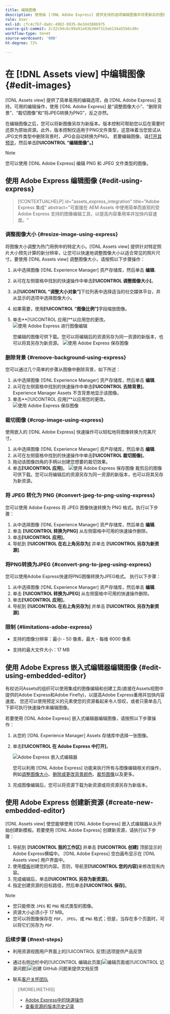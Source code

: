 ```yaml
---
title: 编辑图像
description: 使用由 [!DNL Adobe Express] 提供支持的选项编辑图像并将更新后的图像另存为版本。
role: User
exl-id: cfc4c7b7-da8c-4902-9935-0e3d4388b975
source-git-commit: 2c32c94cbc99a91e93b394f315eb134a55b6cd9c
workflow-type: tm+mt
source-wordcount: '900'
ht-degree: 72%

---
```


# 在 [!DNL Assets view] 中编辑图像 {#edit-images}

[!DNL Assets view] 提供了简单易用的编辑选项，由 [!DNL Adobe Express] 支持。可用的编辑操作，使用 [!DNL Adobe Express] 是“调整图像大小”、“删除背景”、“裁切图像”和“将JPEG转换为PNG”，反之亦然。

在编辑图像之后，您可以将新图像另存为新版本。版本控制可帮助您以后在需要时还原为原始资源。此外，版本控制仅适用于PNG文件类型，这意味着当您尝试从JPG文件类型中删除背景时，JPG会自动转换为PNG。 若要编辑图像，请[打开其预览](navigate-assets-view.md)，然后单击&#x200B;**[!UICONTROL “编辑图像”。]**

>[!NOTE]
>
>您可以使用 [!DNL Adobe Express] 编辑 PNG 和 JPEG 文件类型的图像。

<!--The editing actions that are available are Spot healing, Crop and straighten, Resize image, and Adjust image.-->

## 使用 Adobe Express 编辑图像 {#edit-using-express}

>[!CONTEXTUALHELP]
>id="assets_express_integration"
>title="Adobe Express 集成"
>abstract="可直接在 AEM Assets 中使用简单而直观的受 Adobe Express 支持的图像编辑工具，以提高内容重用率并加快内容速度。"

### 调整图像大小 {#resize-image-using-express}

将图像大小调整为热门用例中的特定大小。[!DNL Assets view] 提供针对特定照片大小预先计算的新分辨率，让您可以快速地调整图像大小以适合常见的照片尺寸。要使用 [!DNL Assets view] 调整图像大小，请按照以下步骤操作：

1. 从中选择图像 [!DNL Experience Manager] 资产存储库，然后单击 **编辑**.
2. 从可在左侧窗格中找到的快速操作中单击&#x200B;**[!UICONTROL 调整图像大小]**。
3. 从&#x200B;**[!UICONTROL “调整大小对象”]**&#x200B;下拉列表中选择适当的社交媒体平台，并从显示的选项中选择图像大小。
4. 如果需要，使用&#x200B;**[!UICONTROL “图像比例”]**&#x200B;字段缩放图像。
5. 单击&#x200B;**[!UICONTROL 应用]**以应用您的更改。
   ![使用 Adobe Express 进行图像编辑](assets/adobe-express-resize-image.png)

   您编辑的图像可供下载。您可以将编辑后的资源另存为同一资源的新版本，也可以将其另存为新资源。
   ![使用 Adobe Express 保存图像](assets/adobe-express-resize-save.png)

### 删除背景 {#remove-background-using-express}

您可以通过几个简单的步骤从图像中删除背景，如下所述：

1. 从中选择图像 [!DNL Experience Manager] 资产存储库，然后单击 **编辑**.
2. 从可在左侧窗格中找到的快速操作中单击&#x200B;**[!UICONTROL 去除背景]**。Experience Manager Assets 不含背景地显示该图像。
3. 单击&#x200B;**[!UICONTROL 应用]**以应用您的更改。
   ![使用 Adobe Express 保存图像](assets/adobe-express-remove-background.png)

### 裁切图像 {#crop-image-using-express}

使用嵌入的 [!DNL Adobe Express] 快速操作可以轻松地将图像转换为完美尺寸。

1. 从中选择图像 [!DNL Experience Manager] 资产存储库，然后单击 **编辑**.
2. 从可在左侧窗格中找到的快速操作中单击&#x200B;**[!UICONTROL 裁切图像]**。
3. 拖动该图像四角的手柄以创建您想要的裁切效果。
4. 单击&#x200B;**[!UICONTROL 应用]**。
   ![使用 Adobe Express 保存图像](assets/adobe-express-crop-image.png)
裁剪后的图像可供下载。您可以将编辑后的资源另存为同一资源的新版本，也可以将其另存为新资源。

### 将 JPEG 转化为 PNG {#convert-jpeg-to-png-using-express}

您可以使用 Adobe Express 将 JPEG 图像快速转换为 PNG 格式。执行以下步骤：

1. 从中选择图像 [!DNL Experience Manager] 资产存储库，然后单击 **编辑**.
2. 单击 **[!UICONTROL 转换为PNG]** 从左侧窗格中可用的快速操作删除。
   <!--![Convert to PNG with Adobe Express](/help/using/assets/adobe-express-convert-image.png)-->
3. 单击&#x200B;**[!UICONTROL 应用]**。
4. 导航到 **[!UICONTROL 在右上角另存为]** 并单击 **[!UICONTROL 另存为新资源]**.

### 将PNG转换为JPEG {#convert-png-to-jpeg-using-express}

您可以使用Adobe Express快速将PNG图像转换为JPEG格式。 执行以下步骤：

1. 从中选择图像 [!DNL Experience Manager] 资产存储库，然后单击 **编辑**.
2. 单击 **[!UICONTROL 转换为JPEG]** 从左侧窗格中可用的快速操作删除。
3. 单击&#x200B;**[!UICONTROL 应用]**。
4. 导航到 **[!UICONTROL 在右上角另存为]** 并单击 **[!UICONTROL 另存为新资源]**.

### 限制 {#limitations-adobe-express}

* 支持的图像分辨率：最小 - 50 像素，最大 - 每维 6000 像素

* 支持的最大文件大小：17 MB

## 使用 Adobe Express 嵌入式编辑器编辑图像 {#edit-using-embedded-editor}

有权访问Assets的组织可以使用集成的图像编辑和创建工具(直接在Assets视图中提供的Adobe Express和Adobe Firefly)，以提高Adobe Express重用并加快内容速度。 您还可以使用预定义的元素使您的资源看起来令人惊叹，或者只需单击几下即可执行快速操作来编辑图像。

若要使用 [!DNL Adobe Express] 嵌入式编辑器编辑图像，请按照以下步骤操作：

1. 从您的 [!DNL Experience Manager] Assets 存储库中选择一张图像。
1. 单击&#x200B;**[!UICONTROL 在 Adobe Express 中打开]**。

   ![Adobe Express 嵌入式编辑器](assets/embedded-editor.png)

   您可以利用 [!DNL Adobe Express] 功能来执行所有与图像编辑相关的操作，例如[调整图像大小](https://helpx.adobe.com/cn/express/using/resize-image.html)、[删除或更改背景颜色](https://helpx.adobe.com/cn/express/using/remove-background.html)、[裁剪图像](https://helpx.adobe.com/cn/express/using/crop-image.html)以及更多。

1. 完成图像编辑后，您可以将资源下载为新资源或将资源另存为新版本。

## 使用 Adobe Express 创建新资源 {#create-new-embedded-editor}

[!DNL Assets view] 使您能够使用 [!DNL Adobe Express] 嵌入式编辑器从头开始创建新模板。若要使用 [!DNL Adobe Express] 创建新资源，请执行以下步骤：

1. 导航到 **[!UICONTROL 我的工作区]** 并单击 **[!UICONTROL 创建]** 顶部显示的Adobe Express横幅中。 [!DNL Adobe Express] 空白画布显示在 [!DNL Assets view] 用户界面中。
1. 使用[模板](https://helpx.adobe.com/cn/express/using/work-with-templates.html)创建您的内容。否则，导航至&#x200B;**[!UICONTROL 您的内容]**&#x200B;来修改现有内容。
1. 完成编辑后，单击&#x200B;**[!UICONTROL 另存为新资源]**。
1. 指定创建资源的目标路径，然后单击&#x200B;**[!UICONTROL 保存]**。

>[!NOTE]
>
>* 您只能修改 `JPEG` 和 `PNG` 格式类型的图像。
>* 资源大小必须小于 17 MB。
>* 您可以将图像保存在 `PDF`， `JPEG`，或 `PNG` 格式；但是，当存在多个页面时，可以将它们另存为 `PDF`.

<!--
## Edit images using [!DNL Adobe Photoshop Express] {#edit-using-photoshop-express}

<!--
After editing an image, you can save the new image as a new version. Versioning helps you to revert to the original asset later, if needed. To edit an image, [open its preview](navigate-assets-view.md#preview-assets) and click **[!UICONTROL Edit Image]** ![edit icon](assets/do-not-localize/edit-icon.png) from the rail on the right.

![Options to edit an image](assets/edit-image2.png)

*Figure: The options to edit images are powered by [!DNL Adobe Photoshop Express].*
-->
<!--
### Touch up images {#spot-heal-images-using-photoshop-express}

If there are minor spots or small objects on an image, you can edit and remove the spots using the spot healing feature provided by Adobe Photoshop.

The brush samples the retouched area and makes the repaired pixels blend seamlessly into the rest of the image. Use a brush size that is only slightly larger than the spot you want to fix.

![Spot healing edit option](assets/edit-spot-healing.png)

<!-- 
TBD: See if we should give backlinks to PS docs for these concepts.
For more information about how Spot Healing works in Photoshop, see [retouching and repairing photos](https://helpx.adobe.com/photoshop/using/retouching-repairing-images.html). 
-->
<!-- 
### Crop and straighten images {#crop-straighten-images-using-photoshop-express}

Using the crop and straighten option that you can do basic cropping, rotate image, flip it horizontally or vertically, and crop it to dimensions suitable for popular social media websites.

To save your edits, click **[!UICONTROL Crop Image]**. After editing, you can save the new image as a version.

![Option to crop and straighten](assets/edit-crop-straighten.png)

Many default options let you crop your image to the best proportions that fit various social media profiles and posts.

### Resize image {#resize-image-using-photoshop-express}

You can view the common photo sizes in centimeters or inches to know the dimensions. By default, the resizing method retains the aspect ratio. To manually override the aspect ratio, click ![](assets/do-not-localize/lock-closed-icon.png).

Enter the dimensions and click **[!UICONTROL Resize Image]** to resize the image. Before you save the changes as a version, you can either undo all the changes done before saving by clicking [!UICONTROL Undo] or you can change the specific step in the editing process by clicking [!UICONTROL Revert].

![Options when resizing an image](assets/resize-image.png)

### Adjust image {#adjust-image-using-photoshop-express}

[!DNL Assets view] lets you adjust the color, tone, contrast, and more, with just a few clicks. Click **[!UICONTROL Adjust image]** in the edit window. The following options are available in the right sidebar:

* **Popular**: [!UICONTROL High Contrast & Detail], [!UICONTROL Desaturated Contrast], [!UICONTROL Aged Photo], [!UICONTROL B&W Soft], and [!UICONTROL B&W Sepia Tone].
* **Color**: [!UICONTROL Natural], [!UICONTROL Bright], [!UICONTROL High Contrast], [!UICONTROL High Contrast & Detail], [!UICONTROL Vivid], and [!UICONTROL Matte].
* **Creative**: [!UICONTROL Desaturated Contrast], [!UICONTROL Cool Light], [!UICONTROL Turquoise & Red], [!UICONTROL Soft Mist], [!UICONTROL Vintage Instant], [!UICONTROL Warm Contrast], [!UICONTROL Flat & Green], [!UICONTROL Red Lift Matte], [!UICONTROL Warm Shadows], and [!UICONTROL Aged Photo].
* **B&W**: [!UICONTROL B&W Landscape], [!UICONTROL B&W High Contrast], [!UICONTROL B&W Punch], [!UICONTROL B&W Low Contrast], [!UICONTROL B&W Flat], [!UICONTROL B&W Soft], [!UICONTROL B&W Infrared], [!UICONTROL B&W Selenium Tone], [!UICONTROL B&W Sepia Tone], and [!UICONTROL B&W Split Tone].
* **Vignetting**: [!UICONTROL None], [!UICONTROL Light], [!UICONTROL Medium], and [!UICONTROL Heavy].

![Adjust image by editing](assets/adjust-image.png)

<!--
TBD: Insert a video of the available social media options.
-->

### 后续步骤 {#next-steps}

* 利用资源视图用户界面上的[!UICONTROL 反馈]选项提供产品反馈

* 通过右侧边栏中的[!UICONTROL 编辑此页面]![编辑页面](assets/do-not-localize/edit-page.png)或[!UICONTROL 记录问题]![创建 GitHub 问题](assets/do-not-localize/github-issue.png)来提供文档反馈

* 联系[客户关怀团队](https://experienceleague.adobe.com/?support-solution=General#support)

>[!MORELIKETHIS]
>
>* [Adobe Express中的快速操作](https://helpx.adobe.com/cn/express/using/resize-image.html)
>* [查看资源的版本历史记录](navigate-assets-view.md)
